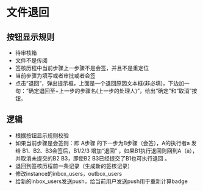 # 文件退回
## 按钮显示规则
- 待审核箱
- 文件不是传阅
- 签核历程中当前步骤上一步骤不是会签，并且不是重定位
- 当前步骤为填写或者审批或者会签
- 点击“退回”，弹出提示框，上面是一个退回原因文本框(非必填)，下边加一句：“确定退回至+上一步的步骤名(上一步的处理人)”，给出“确定”和“取消”按钮。

## 逻辑
- 根据按钮显示规则校验
- 如果当前步骤是会签则：即 A步骤 的下一步为B步骤（会签），A的执行者a 发给 B1、B2、B3会签后，B1/2/3 增加“退回” ，如果B1执行退回则回到A（a），并取消未提交的B2 B3，即使B2 B3已经提交了B1也可执行退回 。
- 退回到签核历程前一条记录（生成新的签核记录）
- 修改instance的inbox_users，outbox_users
- 给新的inbox_users发送push，给当前用户发送push用于重新计算badge
